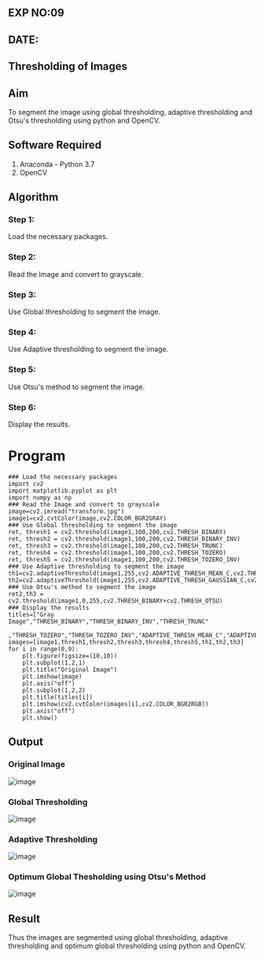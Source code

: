 ## EXP NO:09
## DATE:
## Thresholding of Images
## Aim
To segment the image using global thresholding, adaptive thresholding and Otsu's thresholding using python and OpenCV.
## Software Required
1. Anaconda - Python 3.7
2. OpenCV
## Algorithm
### Step 1:
Load the necessary packages.
### Step 2:
Read the Image and convert to grayscale.
### Step 3:
Use Global thresholding to segment the image.
### Step 4:
Use Adaptive thresholding to segment the image.
### Step 5:
Use Otsu's method to segment the image.
### Step 6:
Display the results.
# Program
```python3
### Load the necessary packages
import cv2
import matplotlib.pyplot as plt
import numpy as np
### Read the Image and convert to grayscale
image=cv2.imread("transform.jpg")
image1=cv2.cvtColor(image,cv2.COLOR_BGR2GRAY)
### Use Global thresholding to segment the image
ret, thresh1 = cv2.threshold(image1,100,200,cv2.THRESH_BINARY)
ret, thresh2 = cv2.threshold(image1,100,200,cv2.THRESH_BINARY_INV)
ret, thresh3 = cv2.threshold(image1,100,200,cv2.THRESH_TRUNC)
ret, thresh4 = cv2.threshold(image1,100,200,cv2.THRESH_TOZERO)
ret, thresh5 = cv2.threshold(image1,100,200,cv2.THRESH_TOZERO_INV)
### Use Adaptive thresholding to segment the image
th1=cv2.adaptiveThreshold(image1,255,cv2.ADAPTIVE_THRESH_MEAN_C,cv2.THRESH_BINARY,11,2)
th2=cv2.adaptiveThreshold(image1,255,cv2.ADAPTIVE_THRESH_GAUSSIAN_C,cv2.THRESH_BINARY,11,2)
### Use Otsu's method to segment the image 
ret2,th3 = cv2.threshold(image1,0,255,cv2.THRESH_BINARY+cv2.THRESH_OTSU)
### Display the results
titles=["Gray Image","THRESH_BINARY","THRESH_BINARY_INV","THRESH_TRUNC"
       ,"THRESH_TOZERO","THRESH_TOZERO_INV","ADAPTIVE_THRESH_MEAN_C","ADAPTIVE_THRESH_GAUSSIAN_C","OTSU"]
images=[image1,thresh1,thresh2,thresh3,thresh4,thresh5,th1,th2,th3]
for i in range(0,9):
    plt.figure(figsize=(10,10))
    plt.subplot(1,2,1)
    plt.title("Original Image")
    plt.imshow(image)
    plt.axis("off")
    plt.subplot(1,2,2)
    plt.title(titles[i])
    plt.imshow(cv2.cvtColor(images[i],cv2.COLOR_BGR2RGB))
    plt.axis("off")
    plt.show()
```
## Output
### Original Image
![image](https://user-images.githubusercontent.com/75241366/169637812-719742b9-a5ce-4f6e-97b2-432e27f7d455.png)
### Global Thresholding
![image](https://user-images.githubusercontent.com/75241366/169637838-236dc18c-bb72-43bb-86bc-87c9cdf4d35f.png)
### Adaptive Thresholding
![image](https://user-images.githubusercontent.com/75241366/169637897-4e3a5474-879d-40d9-bd3f-0e0650d38069.png)
### Optimum Global Thesholding using Otsu's Method
![image](https://user-images.githubusercontent.com/75241366/169637958-17e750f9-f1a7-4532-b457-f81f13ea17d8.png)
## Result
Thus the images are segmented using global thresholding, adaptive thresholding and optimum global thresholding using python and OpenCV.

